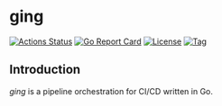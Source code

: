 # ging

[![Actions Status](https://github.com/craftslab/ging/workflows/CI/badge.svg?branch=master&event=push)](https://github.com/craftslab/ging/actions?query=workflow%3ACI)
[![Go Report Card](https://goreportcard.com/badge/github.com/craftslab/ging)](https://goreportcard.com/report/github.com/craftslab/ging)
[![License](https://img.shields.io/github/license/craftslab/ging.svg?color=brightgreen)](https://github.com/craftslab/ging/blob/master/LICENSE)
[![Tag](https://img.shields.io/github/tag/craftslab/ging.svg?color=brightgreen)](https://github.com/craftslab/ging/tags)



## Introduction

*ging* is a pipeline orchestration for CI/CD written in Go.
